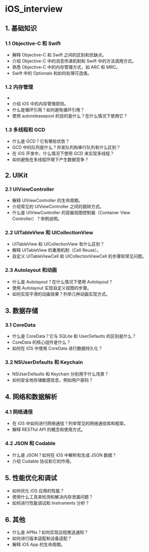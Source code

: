 # iOS_interview

## 1. 基础知识

### 1.1 Objective-C 和 Swift

- 解释 Objective-C 和 Swift 之间的区别和优缺点。
- 介绍 Objective-C 中的消息传递机制和 Swift 中的方法调用方式。
- 熟悉 Objective-C 中的内存管理方式，如 ARC 和 MRC。
- Swift 中的 Optionals 和如何处理可选值。

### 1.2 内存管理
- 
- 介绍 iOS 中的内存管理原则。
- 什么是循环引用？如何避免循环引用？
- 使用 autoreleasepool 的目的是什么？在什么情况下使用它？

### 1.3 多线程和 GCD

- 什么是 GCD？它有哪些优势？
- GCD 中的队列是什么？并发队列和串行队列有什么区别？
- 在 iOS 开发中，什么情况下使用 GCD 来实现多线程？
- 如何避免在多线程环境下产生数据竞争？

## 2. UIKit

### 2.1 UIViewController

- 解释 UIViewController 的生命周期。
- 介绍常见的 UIViewController 之间的跳转方式。
- 什么是 UIViewController 的容器视图控制器（Container View Controller）？举例说明。

### 2.2 UITableView 和 UICollectionView

- UITableView 和 UICollectionView 有什么区别？
- 解释 UITableView 的重用机制（Cell Reuse）。
- 自定义 UITableViewCell 和 UICollectionViewCell 的步骤和常见问题。

### 2.3 Autolayout 和动画

- 什么是 Autolayout？在什么情况下使用 Autolayout？
- 使用 Autolayout 实现自定义视图的步骤。
- 如何实现平滑的动画效果？列举几种动画实现方式。

## 3. 数据存储

### 3.1 CoreData

- 什么是 CoreData？它与 SQLite 和 UserDefaults 的区别是什么？
- CoreData 的核心组件是什么？
- 如何在 iOS 中使用 CoreData 进行数据持久化？

### 3.2 NSUserDefaults 和 Keychain

- NSUserDefaults 和 Keychain 分别用于什么场景？
- 如何安全地存储敏感信息，例如用户密码？

## 4. 网络和数据解析

### 4.1 网络通信

- 在 iOS 中如何进行网络通信？列举常见的网络通信库和框架。
- 解释 RESTful API 的概念和使用方式。

### 4.2 JSON 和 Codable

- 什么是 JSON？如何在 iOS 中解析和生成 JSON 数据？
- 介绍 Codable 协议和它的作用。

## 5. 性能优化和调试

- 如何优化 iOS 应用的性能？
- 使用什么工具来检测和解决内存泄漏问题？
- 如何进行性能调试和 Instruments 分析？

## 6. 其他

- 什么是 APNs？如何实现远程推送通知？
- 如何进行版本适配和设备适配？
- 解释 iOS App 的生命周期。
